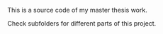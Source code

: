 This is a source code of my master thesis work.

Check subfolders for different parts of this project.
